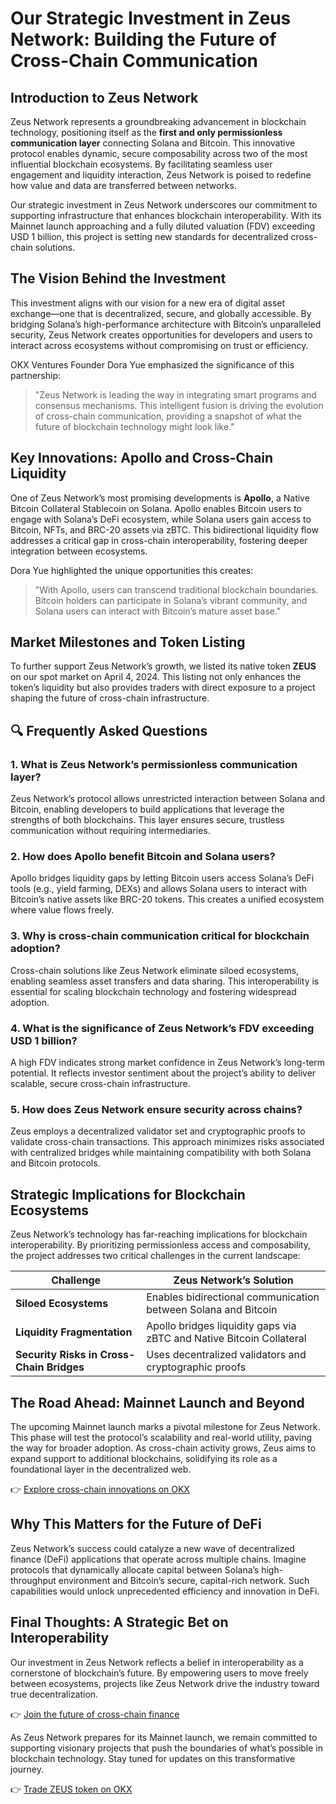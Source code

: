 # Our Strategic Investment in Zeus Network: Building the Future of Cross-Chain Communication  

## Introduction to Zeus Network  
Zeus Network represents a groundbreaking advancement in blockchain technology, positioning itself as the **first and only permissionless communication layer** connecting Solana and Bitcoin. This innovative protocol enables dynamic, secure composability across two of the most influential blockchain ecosystems. By facilitating seamless user engagement and liquidity interaction, Zeus Network is poised to redefine how value and data are transferred between networks.  

Our strategic investment in Zeus Network underscores our commitment to supporting infrastructure that enhances blockchain interoperability. With its Mainnet launch approaching and a fully diluted valuation (FDV) exceeding USD 1 billion, this project is setting new standards for decentralized cross-chain solutions.  

## The Vision Behind the Investment  
This investment aligns with our vision for a new era of digital asset exchange—one that is decentralized, secure, and globally accessible. By bridging Solana’s high-performance architecture with Bitcoin’s unparalleled security, Zeus Network creates opportunities for developers and users to interact across ecosystems without compromising on trust or efficiency.  

OKX Ventures Founder Dora Yue emphasized the significance of this partnership:  
> "Zeus Network is leading the way in integrating smart programs and consensus mechanisms. This intelligent fusion is driving the evolution of cross-chain communication, providing a snapshot of what the future of blockchain technology might look like."  

## Key Innovations: Apollo and Cross-Chain Liquidity  
One of Zeus Network’s most promising developments is **Apollo**, a Native Bitcoin Collateral Stablecoin on Solana. Apollo enables Bitcoin users to engage with Solana’s DeFi ecosystem, while Solana users gain access to Bitcoin, NFTs, and BRC-20 assets via zBTC. This bidirectional liquidity flow addresses a critical gap in cross-chain interoperability, fostering deeper integration between ecosystems.  

Dora Yue highlighted the unique opportunities this creates:  
> "With Apollo, users can transcend traditional blockchain boundaries. Bitcoin holders can participate in Solana’s vibrant community, and Solana users can interact with Bitcoin’s mature asset base."  

## Market Milestones and Token Listing  
To further support Zeus Network’s growth, we listed its native token **ZEUS** on our spot market on April 4, 2024. This listing not only enhances the token’s liquidity but also provides traders with direct exposure to a project shaping the future of cross-chain infrastructure.  

## 🔍 Frequently Asked Questions  

### 1. What is Zeus Network’s permissionless communication layer?  
Zeus Network’s protocol allows unrestricted interaction between Solana and Bitcoin, enabling developers to build applications that leverage the strengths of both blockchains. This layer ensures secure, trustless communication without requiring intermediaries.  

### 2. How does Apollo benefit Bitcoin and Solana users?  
Apollo bridges liquidity gaps by letting Bitcoin users access Solana’s DeFi tools (e.g., yield farming, DEXs) and allows Solana users to interact with Bitcoin’s native assets like BRC-20 tokens. This creates a unified ecosystem where value flows freely.  

### 3. Why is cross-chain communication critical for blockchain adoption?  
Cross-chain solutions like Zeus Network eliminate siloed ecosystems, enabling seamless asset transfers and data sharing. This interoperability is essential for scaling blockchain technology and fostering widespread adoption.  

### 4. What is the significance of Zeus Network’s FDV exceeding USD 1 billion?  
A high FDV indicates strong market confidence in Zeus Network’s long-term potential. It reflects investor sentiment about the project’s ability to deliver scalable, secure cross-chain infrastructure.  

### 5. How does Zeus Network ensure security across chains?  
Zeus employs a decentralized validator set and cryptographic proofs to validate cross-chain transactions. This approach minimizes risks associated with centralized bridges while maintaining compatibility with both Solana and Bitcoin protocols.  

## Strategic Implications for Blockchain Ecosystems  
Zeus Network’s technology has far-reaching implications for blockchain interoperability. By prioritizing permissionless access and composability, the project addresses two critical challenges in the current landscape:  

| Challenge | Zeus Network’s Solution |  
|----------|-------------------------|  
| **Siloed Ecosystems** | Enables bidirectional communication between Solana and Bitcoin |  
| **Liquidity Fragmentation** | Apollo bridges liquidity gaps via zBTC and Native Bitcoin Collateral |  
| **Security Risks in Cross-Chain Bridges** | Uses decentralized validators and cryptographic proofs |  

## The Road Ahead: Mainnet Launch and Beyond  
The upcoming Mainnet launch marks a pivotal milestone for Zeus Network. This phase will test the protocol’s scalability and real-world utility, paving the way for broader adoption. As cross-chain activity grows, Zeus aims to expand support to additional blockchains, solidifying its role as a foundational layer in the decentralized web.  

👉 [Explore cross-chain innovations on OKX](https://bit.ly/okx-bonus)  

## Why This Matters for the Future of DeFi  
Zeus Network’s success could catalyze a new wave of decentralized finance (DeFi) applications that operate across multiple chains. Imagine protocols that dynamically allocate capital between Solana’s high-throughput environment and Bitcoin’s secure, capital-rich network. Such capabilities would unlock unprecedented efficiency and innovation in DeFi.  

## Final Thoughts: A Strategic Bet on Interoperability  
Our investment in Zeus Network reflects a belief in interoperability as a cornerstone of blockchain’s future. By empowering users to move freely between ecosystems, projects like Zeus Network drive the industry toward true decentralization.  

👉 [Join the future of cross-chain finance](https://bit.ly/okx-bonus)  

As Zeus Network prepares for its Mainnet launch, we remain committed to supporting visionary projects that push the boundaries of what’s possible in blockchain technology. Stay tuned for updates on this transformative journey.  

👉 [Trade ZEUS token on OKX](https://bit.ly/okx-bonus)